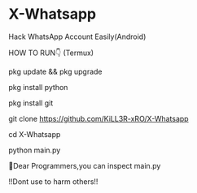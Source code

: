 # X-Whatsapp
Hack WhatsApp Account Easily(Android)

HOW TO RUN👇
(Termux)

pkg update && pkg upgrade

pkg install python 

pkg install git

git clone https://github.com/KiLL3R-xRO/X-Whatsapp

cd X-Whatsapp

python main.py

😬Dear Programmers,you can inspect main.py


!!Dont use to harm others!!

